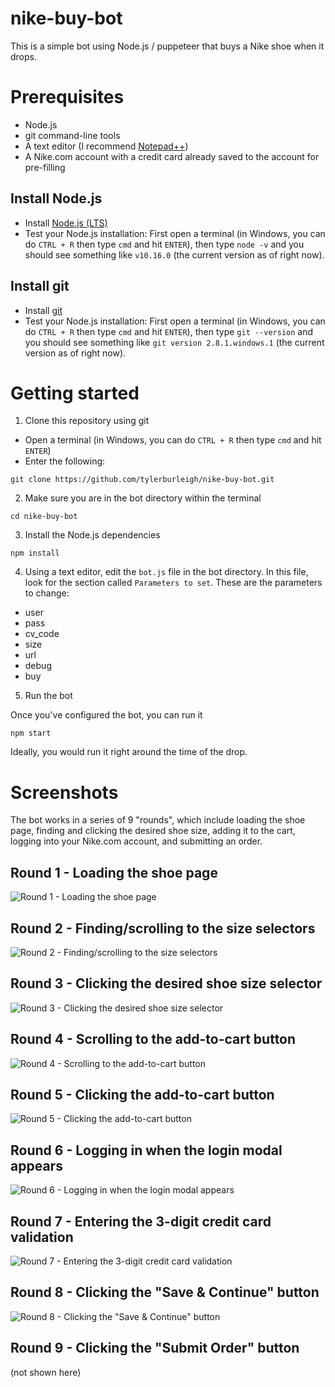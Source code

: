 # nike-buy-bot

This is a simple bot using Node.js / puppeteer that buys a Nike shoe when it drops.

# Prerequisites

- Node.js
- git command-line tools
- A text editor (I recommend [Notepad++](https://notepad-plus-plus.org))
- A Nike.com account with a credit card already saved to the account for pre-filling

## Install Node.js

- Install [Node.js (LTS)](https://nodejs.org/en/download)
- Test your Node.js installation: First open a terminal (in Windows, you can do `CTRL + R` then type `cmd` and hit `ENTER`), then type `node -v` and you should see something like `v10.16.0` (the current version as of right now).

## Install git

- Install [git](https://git-scm.com/downloads)
- Test your Node.js installation: First open a terminal (in Windows, you can do `CTRL + R` then type `cmd` and hit `ENTER`), then type `git --version` and you should see something like `git version 2.8.1.windows.1` (the current version as of right now).

# Getting started

1. Clone this repository using git

- Open a terminal (in Windows, you can do `CTRL + R` then type `cmd` and hit `ENTER`)
- Enter the following:

`git clone https://github.com/tylerburleigh/nike-buy-bot.git`

2. Make sure you are in the bot directory within the terminal

`cd nike-buy-bot`

3. Install the Node.js dependencies

`npm install`

4. Using a text editor, edit the `bot.js` file in the bot directory. In this file, look for the section called `Parameters to set`. These are the parameters to change:

- user
- pass
- cv_code
- size
- url
- debug
- buy

5. Run the bot

Once you've configured the bot, you can run it

`npm start`

Ideally, you would run it right around the time of the drop.

# Screenshots

The bot works in a series of 9 "rounds", which include loading the shoe page, finding and clicking the desired shoe size, adding it to the cart, logging into your Nike.com account, and submitting an order.

## Round 1 - Loading the shoe page
![Round 1 - Loading the shoe page](https://raw.githubusercontent.com/tylerburleigh/nike-buy-bot/master/extras/demo_screenshots/bot__1_loaded_1576250190.png)

## Round 2 - Finding/scrolling to the size selectors
![Round 2 - Finding/scrolling to the size selectors](https://raw.githubusercontent.com/tylerburleigh/nike-buy-bot/master/extras/demo_screenshots/bot__2_selectors_1576250192.png)

## Round 3 - Clicking the desired shoe size selector
![Round 3 - Clicking the desired shoe size selector](https://raw.githubusercontent.com/tylerburleigh/nike-buy-bot/master/extras/demo_screenshots/bot__3_size_clicked_1576250193.png)

## Round 4 - Scrolling to the add-to-cart button
![Round 4 - Scrolling to the add-to-cart button](https://raw.githubusercontent.com/tylerburleigh/nike-buy-bot/master/extras/demo_screenshots/bot__4_scroll_to_add_button_1576250195.png)

## Round 5 - Clicking the add-to-cart button
![Round 5 - Clicking the add-to-cart button](https://raw.githubusercontent.com/tylerburleigh/nike-buy-bot/master/extras/demo_screenshots/bot__5_clicked_add_button_1576250196.png)

## Round 6 - Logging in when the login modal appears
![Round 6 - Logging in when the login modal appears](https://raw.githubusercontent.com/tylerburleigh/nike-buy-bot/master/extras/demo_screenshots/bot__6_logged_in_1576250198.png)

## Round 7 - Entering the 3-digit credit card validation
![Round 7 - Entering the 3-digit credit card validation](https://raw.githubusercontent.com/tylerburleigh/nike-buy-bot/master/extras/demo_screenshots/bot__7_entered_cv_1576250203.png)

## Round 8 - Clicking the "Save & Continue" button
![Round 8 - Clicking the "Save & Continue" button](https://raw.githubusercontent.com/tylerburleigh/nike-buy-bot/master/extras/demo_screenshots/bot__8_save_continue_1576250204.png)

## Round 9 - Clicking the "Submit Order" button
(not shown here)
